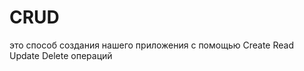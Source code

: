 # CRUD
это способ создания нашего приложения с помощью Create Read Update Delete операций                             